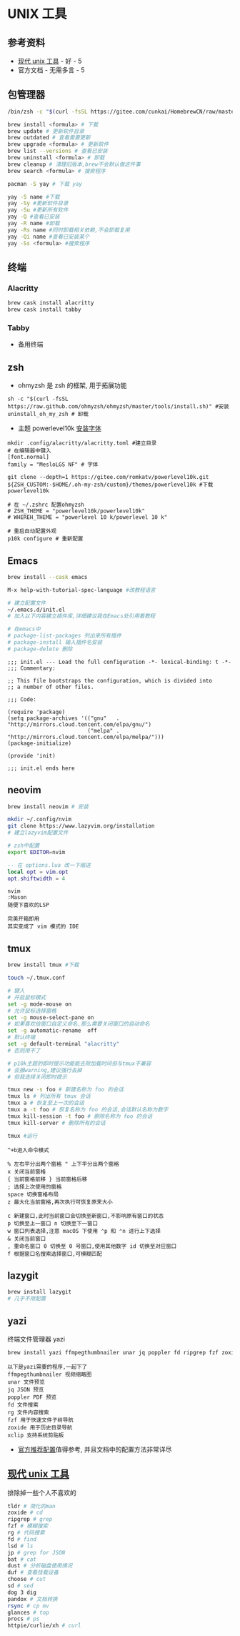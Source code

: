 # UNIX 工具

## 参考资料

* [现代 unix 工具](https://github.com/ibraheemdev/modern-unix?tab=readme-ov-file) - 好 - 5
* 官方文档 - 无需多言 - 5

## 包管理器

```bash
/bin/zsh -c "$(curl -fsSL https://gitee.com/cunkai/HomebrewCN/raw/master/Homebrew.sh)" # 安装brew

brew install <formula> # 下载
brew update # 更新软件目录
brew outdated # 查看需要更新
brew upgrade <formula> # 更新软件
brew list --versions # 查看已安装
brew uninstall <formula> # 卸载
brew cleanup # 清理旧版本,brew不会默认做这件事
brew search <formula> # 搜索程序

pacman -S yay # 下载 yay

yay -S name #下载
yay -Sy #更新软件目录
yay -Su #更新所有软件
yay -Q #查看已安装
yay -R name #卸载
yay -Rs name #同时卸载相关依赖,不会卸载复用
yay -Qi name #查看已安装某个
yay -Ss <formula> #搜索程序
```

## 终端

### Alacritty

```bash
brew cask install alacritty
brew cask install tabby
```

### Tabby

* 备用终端

## zsh

* ohmyzsh 是 zsh 的框架, 用于拓展功能

```shell
sh -c "$(curl -fsSL https://raw.github.com/ohmyzsh/ohmyzsh/master/tools/install.sh)" #安装
uninstall_oh_my_zsh # 卸载
```

* 主题 powerlevel10k [安装字体](https://github.com/romkatv/powerlevel10k?tab=readme-ov-file#meslo-nerd-font-patched-for-powerlevel10k)

```shell
mkdir .config/alacritty/alacritty.toml #建立目录
# 在编辑器中键入
[font.normal]
family = "MesloLGS NF" # 字体

git clone --depth=1 https://gitee.com/romkatv/powerlevel10k.git ${ZSH_CUSTOM:-$HOME/.oh-my-zsh/custom}/themes/powerlevel10k #下载powerlevel10k  

# 在 ~/.zshrc 配置ohmyzsh
# ZSH_THEME = "powerlevel10k/powerlevel10k"
# WHEREH_THEME = "powerlevel 10 k/powerlevel 10 k" 

# 重启自动配置外观
p10k configure # 重新配置
```

## Emacs

```bash
brew install --cask emacs 

M-x help-with-tutorial-spec-language #改教程语言

# 建立配置文件
~/.emacs.d/init.el
# 加入以下内容建立插件库,详细建议我在Emacs处引用看教程

# 在emacs中
# package-list-packages 列出来所有插件
# package-install 输入插件名安装
# package-delete 删除
```

```text
;;; init.el --- Load the full configuration -*- lexical-binding: t -*-
;;; Commentary:

;; This file bootstraps the configuration, which is divided into
;; a number of other files.

;;; Code:

(require 'package)
(setq package-archives '(("gnu"   . "http://mirrors.cloud.tencent.com/elpa/gnu/")
                         ("melpa" . "http://mirrors.cloud.tencent.com/elpa/melpa/")))
(package-initialize)

(provide 'init)

;;; init.el ends here
```

## neovim

```bash
brew install neovim # 安装 

mkdir ~/.config/nvim
git clone https://www.lazyvim.org/installation
# 建立lazyvim配置文件

# zsh中配置
export EDITOR=nvim
```

```lua
-- 在 options.lua 改一下缩进
local opt = vim.opt
opt.shiftwidth = 4
```

```text
nvim
:Mason
随便下喜欢的LSP

完美开箱即用
其实变成了 vim 模式的 IDE
```

## tmux

```bash
brew install tmux #下载

touch ~/.tmux.conf

# 键入
# 开启鼠标模式
set -g mode-mouse on
# 允许鼠标选择窗格
set -g mouse-select-pane on
# 如果喜欢给窗口自定义命名,那么需要关闭窗口的自动命名
set -g automatic-rename  off
# 默认终端
set -g default-terminal "alacritty"
# 否则用不了

# p10k主题的即时提示功能能去除加载时间但与tmux不兼容
# 会报warning,建议强行去掉
# 但我选择关闭即时提示
```

```bash
tmux new -s foo # 新建名称为 foo 的会话
tmux ls # 列出所有 tmux 会话
tmux a # 恢复至上一次的会话
tmux a -t foo # 恢复名称为 foo 的会话,会话默认名称为数字
tmux kill-session -t foo # 删除名称为 foo 的会话
tmux kill-server # 删除所有的会话

tmux #运行
```

```text
^+b进入命令模式

% 左右平分出两个窗格 " 上下平分出两个窗格
x 关闭当前窗格
{ 当前窗格前移 } 当前窗格后移
; 选择上次使用的窗格
space 切换窗格布局
z 最大化当前窗格,再次执行可恢复原来大小

c 新建窗口,此时当前窗口会切换至新窗口,不影响原有窗口的状态
p 切换至上一窗口 n 切换至下一窗口
w 窗口列表选择,注意 macOS 下使用 ⌃p 和 ⌃n 进行上下选择
& 关闭当前窗口
, 重命名窗口 0 切换至 0 号窗口,使用其他数字 id 切换至对应窗口
f 根据窗口名搜索选择窗口,可模糊匹配
```

## lazygit

```bash
brew install lazygit
# 几乎不用配置
```

## yazi

终端文件管理器 yazi

```bash
brew install yazi ffmpegthumbnailer unar jq poppler fd ripgrep fzf zoxide tldr mcfly xclip
```

```text
以下是yazi需要的程序,一起下了
ffmpegthumbnailer 视频缩略图
unar 文件预览
jq JSON 预览
poppler PDF 预览
fd 文件搜索
rg 文件内容搜索
fzf 用于快速文件子树导航
zoxide 用于历史目录导航
xclip 支持系统剪贴板
```

* [官方推荐配置](https://yazi-rs.github.io/docs/tips)值得参考, 并且文档中的配置方法非常详尽

## [现代 unix 工具](https://github.com/ibraheemdev/modern-unix?tab=readme-ov-file)

排除掉一些个人不喜欢的

```bash
tldr # 简化的man
zoxide # cd
ripgrep # grep
fzf # 模糊搜索
rg # 代码搜索
fd # find
lsd # ls
jp # grep for JSON
bat # cat
dust # 分析磁盘使用情况
duf # 查看挂载设备
choose # cut
sd # sed
dog 3 dig
pandox # 文档转换
rsync # cp mv
glances # top
procs # ps
httpie/curlie/xh # curl
```
